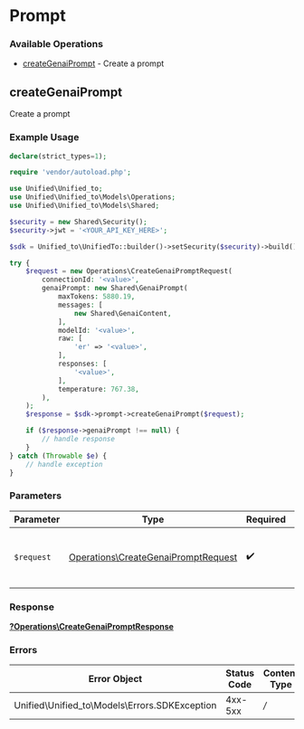 # Prompt


### Available Operations

* [createGenaiPrompt](#creategenaiprompt) - Create a prompt

## createGenaiPrompt

Create a prompt

### Example Usage

```php
declare(strict_types=1);

require 'vendor/autoload.php';

use Unified\Unified_to;
use Unified\Unified_to\Models\Operations;
use Unified\Unified_to\Models\Shared;

$security = new Shared\Security();
$security->jwt = '<YOUR_API_KEY_HERE>';

$sdk = Unified_to\UnifiedTo::builder()->setSecurity($security)->build();

try {
    $request = new Operations\CreateGenaiPromptRequest(
        connectionId: '<value>',
        genaiPrompt: new Shared\GenaiPrompt(
            maxTokens: 5880.19,
            messages: [
                new Shared\GenaiContent,
            ],
            modelId: '<value>',
            raw: [
                'er' => '<value>',
            ],
            responses: [
                '<value>',
            ],
            temperature: 767.38,
        ),
    );
    $response = $sdk->prompt->createGenaiPrompt($request);

    if ($response->genaiPrompt !== null) {
        // handle response
    }
} catch (Throwable $e) {
    // handle exception
}
```



### Parameters

| Parameter                                                                                  | Type                                                                                       | Required                                                                                   | Description                                                                                |
| ------------------------------------------------------------------------------------------ | ------------------------------------------------------------------------------------------ | ------------------------------------------------------------------------------------------ | ------------------------------------------------------------------------------------------ |
| `$request`                                                                                 | [Operations\CreateGenaiPromptRequest](../../Models/Operations/CreateGenaiPromptRequest.md) | :heavy_check_mark:                                                                         | The request object to use for the request.                                                 |


### Response

**[?Operations\CreateGenaiPromptResponse](../../Models/Operations/CreateGenaiPromptResponse.md)**
### Errors

| Error Object                                  | Status Code                                   | Content Type                                  |
| --------------------------------------------- | --------------------------------------------- | --------------------------------------------- |
| Unified\Unified_to\Models\Errors.SDKException | 4xx-5xx                                       | */*                                           |
